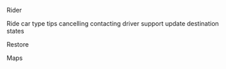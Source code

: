 

Rider

Ride
    car type
    tips
    cancelling
    contacting driver
    support
    update destination
    states



Restore

Maps